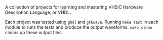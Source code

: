 A collection of projects for learning and mastering VHSIC Hardware Description Language, or VHDL.

Each project was tested using `ghdl` and `gtkwave`. Running `make test` in each module to runs the tests and produce the output waveforms. `make clean` cleans up these output files.
